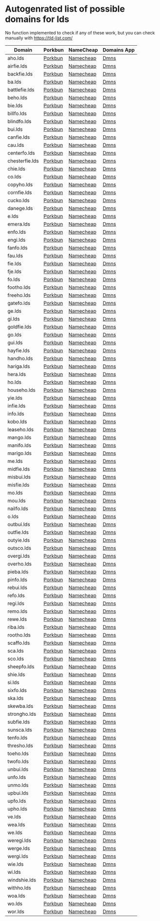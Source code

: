 # Autogenrated list of possible domains for lds

No function implemented to check if any of these work, but you can check manually with https://tld-list.com/

| Domain | Porkbun | NameCheap | Domains App |
|---|---|---|---|
| aho.lds | [Porkbun](https://porkbun.com/checkout/search?prb=e814663da1&tlds=&idnLanguage=&search=search&q=aho.lds) | [Namecheap](https://www.namecheap.com/domains/registration/results/?domain=aho.lds) | [Dmns](https://dmns.app/domains?q=aho.lds) |
| airfie.lds | [Porkbun](https://porkbun.com/checkout/search?prb=e814663da1&tlds=&idnLanguage=&search=search&q=airfie.lds) | [Namecheap](https://www.namecheap.com/domains/registration/results/?domain=airfie.lds) | [Dmns](https://dmns.app/domains?q=airfie.lds) |
| backfie.lds | [Porkbun](https://porkbun.com/checkout/search?prb=e814663da1&tlds=&idnLanguage=&search=search&q=backfie.lds) | [Namecheap](https://www.namecheap.com/domains/registration/results/?domain=backfie.lds) | [Dmns](https://dmns.app/domains?q=backfie.lds) |
| ba.lds | [Porkbun](https://porkbun.com/checkout/search?prb=e814663da1&tlds=&idnLanguage=&search=search&q=ba.lds) | [Namecheap](https://www.namecheap.com/domains/registration/results/?domain=ba.lds) | [Dmns](https://dmns.app/domains?q=ba.lds) |
| battlefie.lds | [Porkbun](https://porkbun.com/checkout/search?prb=e814663da1&tlds=&idnLanguage=&search=search&q=battlefie.lds) | [Namecheap](https://www.namecheap.com/domains/registration/results/?domain=battlefie.lds) | [Dmns](https://dmns.app/domains?q=battlefie.lds) |
| beho.lds | [Porkbun](https://porkbun.com/checkout/search?prb=e814663da1&tlds=&idnLanguage=&search=search&q=beho.lds) | [Namecheap](https://www.namecheap.com/domains/registration/results/?domain=beho.lds) | [Dmns](https://dmns.app/domains?q=beho.lds) |
| bie.lds | [Porkbun](https://porkbun.com/checkout/search?prb=e814663da1&tlds=&idnLanguage=&search=search&q=bie.lds) | [Namecheap](https://www.namecheap.com/domains/registration/results/?domain=bie.lds) | [Dmns](https://dmns.app/domains?q=bie.lds) |
| billfo.lds | [Porkbun](https://porkbun.com/checkout/search?prb=e814663da1&tlds=&idnLanguage=&search=search&q=billfo.lds) | [Namecheap](https://www.namecheap.com/domains/registration/results/?domain=billfo.lds) | [Dmns](https://dmns.app/domains?q=billfo.lds) |
| blindfo.lds | [Porkbun](https://porkbun.com/checkout/search?prb=e814663da1&tlds=&idnLanguage=&search=search&q=blindfo.lds) | [Namecheap](https://www.namecheap.com/domains/registration/results/?domain=blindfo.lds) | [Dmns](https://dmns.app/domains?q=blindfo.lds) |
| bui.lds | [Porkbun](https://porkbun.com/checkout/search?prb=e814663da1&tlds=&idnLanguage=&search=search&q=bui.lds) | [Namecheap](https://www.namecheap.com/domains/registration/results/?domain=bui.lds) | [Dmns](https://dmns.app/domains?q=bui.lds) |
| canfie.lds | [Porkbun](https://porkbun.com/checkout/search?prb=e814663da1&tlds=&idnLanguage=&search=search&q=canfie.lds) | [Namecheap](https://www.namecheap.com/domains/registration/results/?domain=canfie.lds) | [Dmns](https://dmns.app/domains?q=canfie.lds) |
| cau.lds | [Porkbun](https://porkbun.com/checkout/search?prb=e814663da1&tlds=&idnLanguage=&search=search&q=cau.lds) | [Namecheap](https://www.namecheap.com/domains/registration/results/?domain=cau.lds) | [Dmns](https://dmns.app/domains?q=cau.lds) |
| centerfo.lds | [Porkbun](https://porkbun.com/checkout/search?prb=e814663da1&tlds=&idnLanguage=&search=search&q=centerfo.lds) | [Namecheap](https://www.namecheap.com/domains/registration/results/?domain=centerfo.lds) | [Dmns](https://dmns.app/domains?q=centerfo.lds) |
| chesterfie.lds | [Porkbun](https://porkbun.com/checkout/search?prb=e814663da1&tlds=&idnLanguage=&search=search&q=chesterfie.lds) | [Namecheap](https://www.namecheap.com/domains/registration/results/?domain=chesterfie.lds) | [Dmns](https://dmns.app/domains?q=chesterfie.lds) |
| chie.lds | [Porkbun](https://porkbun.com/checkout/search?prb=e814663da1&tlds=&idnLanguage=&search=search&q=chie.lds) | [Namecheap](https://www.namecheap.com/domains/registration/results/?domain=chie.lds) | [Dmns](https://dmns.app/domains?q=chie.lds) |
| co.lds | [Porkbun](https://porkbun.com/checkout/search?prb=e814663da1&tlds=&idnLanguage=&search=search&q=co.lds) | [Namecheap](https://www.namecheap.com/domains/registration/results/?domain=co.lds) | [Dmns](https://dmns.app/domains?q=co.lds) |
| copyho.lds | [Porkbun](https://porkbun.com/checkout/search?prb=e814663da1&tlds=&idnLanguage=&search=search&q=copyho.lds) | [Namecheap](https://www.namecheap.com/domains/registration/results/?domain=copyho.lds) | [Dmns](https://dmns.app/domains?q=copyho.lds) |
| cornfie.lds | [Porkbun](https://porkbun.com/checkout/search?prb=e814663da1&tlds=&idnLanguage=&search=search&q=cornfie.lds) | [Namecheap](https://www.namecheap.com/domains/registration/results/?domain=cornfie.lds) | [Dmns](https://dmns.app/domains?q=cornfie.lds) |
| cucko.lds | [Porkbun](https://porkbun.com/checkout/search?prb=e814663da1&tlds=&idnLanguage=&search=search&q=cucko.lds) | [Namecheap](https://www.namecheap.com/domains/registration/results/?domain=cucko.lds) | [Dmns](https://dmns.app/domains?q=cucko.lds) |
| danege.lds | [Porkbun](https://porkbun.com/checkout/search?prb=e814663da1&tlds=&idnLanguage=&search=search&q=danege.lds) | [Namecheap](https://www.namecheap.com/domains/registration/results/?domain=danege.lds) | [Dmns](https://dmns.app/domains?q=danege.lds) |
| e.lds | [Porkbun](https://porkbun.com/checkout/search?prb=e814663da1&tlds=&idnLanguage=&search=search&q=e.lds) | [Namecheap](https://www.namecheap.com/domains/registration/results/?domain=e.lds) | [Dmns](https://dmns.app/domains?q=e.lds) |
| emera.lds | [Porkbun](https://porkbun.com/checkout/search?prb=e814663da1&tlds=&idnLanguage=&search=search&q=emera.lds) | [Namecheap](https://www.namecheap.com/domains/registration/results/?domain=emera.lds) | [Dmns](https://dmns.app/domains?q=emera.lds) |
| enfo.lds | [Porkbun](https://porkbun.com/checkout/search?prb=e814663da1&tlds=&idnLanguage=&search=search&q=enfo.lds) | [Namecheap](https://www.namecheap.com/domains/registration/results/?domain=enfo.lds) | [Dmns](https://dmns.app/domains?q=enfo.lds) |
| engi.lds | [Porkbun](https://porkbun.com/checkout/search?prb=e814663da1&tlds=&idnLanguage=&search=search&q=engi.lds) | [Namecheap](https://www.namecheap.com/domains/registration/results/?domain=engi.lds) | [Dmns](https://dmns.app/domains?q=engi.lds) |
| fanfo.lds | [Porkbun](https://porkbun.com/checkout/search?prb=e814663da1&tlds=&idnLanguage=&search=search&q=fanfo.lds) | [Namecheap](https://www.namecheap.com/domains/registration/results/?domain=fanfo.lds) | [Dmns](https://dmns.app/domains?q=fanfo.lds) |
| fau.lds | [Porkbun](https://porkbun.com/checkout/search?prb=e814663da1&tlds=&idnLanguage=&search=search&q=fau.lds) | [Namecheap](https://www.namecheap.com/domains/registration/results/?domain=fau.lds) | [Dmns](https://dmns.app/domains?q=fau.lds) |
| fie.lds | [Porkbun](https://porkbun.com/checkout/search?prb=e814663da1&tlds=&idnLanguage=&search=search&q=fie.lds) | [Namecheap](https://www.namecheap.com/domains/registration/results/?domain=fie.lds) | [Dmns](https://dmns.app/domains?q=fie.lds) |
| fje.lds | [Porkbun](https://porkbun.com/checkout/search?prb=e814663da1&tlds=&idnLanguage=&search=search&q=fje.lds) | [Namecheap](https://www.namecheap.com/domains/registration/results/?domain=fje.lds) | [Dmns](https://dmns.app/domains?q=fje.lds) |
| fo.lds | [Porkbun](https://porkbun.com/checkout/search?prb=e814663da1&tlds=&idnLanguage=&search=search&q=fo.lds) | [Namecheap](https://www.namecheap.com/domains/registration/results/?domain=fo.lds) | [Dmns](https://dmns.app/domains?q=fo.lds) |
| footho.lds | [Porkbun](https://porkbun.com/checkout/search?prb=e814663da1&tlds=&idnLanguage=&search=search&q=footho.lds) | [Namecheap](https://www.namecheap.com/domains/registration/results/?domain=footho.lds) | [Dmns](https://dmns.app/domains?q=footho.lds) |
| freeho.lds | [Porkbun](https://porkbun.com/checkout/search?prb=e814663da1&tlds=&idnLanguage=&search=search&q=freeho.lds) | [Namecheap](https://www.namecheap.com/domains/registration/results/?domain=freeho.lds) | [Dmns](https://dmns.app/domains?q=freeho.lds) |
| gatefo.lds | [Porkbun](https://porkbun.com/checkout/search?prb=e814663da1&tlds=&idnLanguage=&search=search&q=gatefo.lds) | [Namecheap](https://www.namecheap.com/domains/registration/results/?domain=gatefo.lds) | [Dmns](https://dmns.app/domains?q=gatefo.lds) |
| ge.lds | [Porkbun](https://porkbun.com/checkout/search?prb=e814663da1&tlds=&idnLanguage=&search=search&q=ge.lds) | [Namecheap](https://www.namecheap.com/domains/registration/results/?domain=ge.lds) | [Dmns](https://dmns.app/domains?q=ge.lds) |
| gi.lds | [Porkbun](https://porkbun.com/checkout/search?prb=e814663da1&tlds=&idnLanguage=&search=search&q=gi.lds) | [Namecheap](https://www.namecheap.com/domains/registration/results/?domain=gi.lds) | [Dmns](https://dmns.app/domains?q=gi.lds) |
| goldfie.lds | [Porkbun](https://porkbun.com/checkout/search?prb=e814663da1&tlds=&idnLanguage=&search=search&q=goldfie.lds) | [Namecheap](https://www.namecheap.com/domains/registration/results/?domain=goldfie.lds) | [Dmns](https://dmns.app/domains?q=goldfie.lds) |
| go.lds | [Porkbun](https://porkbun.com/checkout/search?prb=e814663da1&tlds=&idnLanguage=&search=search&q=go.lds) | [Namecheap](https://www.namecheap.com/domains/registration/results/?domain=go.lds) | [Dmns](https://dmns.app/domains?q=go.lds) |
| gui.lds | [Porkbun](https://porkbun.com/checkout/search?prb=e814663da1&tlds=&idnLanguage=&search=search&q=gui.lds) | [Namecheap](https://www.namecheap.com/domains/registration/results/?domain=gui.lds) | [Dmns](https://dmns.app/domains?q=gui.lds) |
| hayfie.lds | [Porkbun](https://porkbun.com/checkout/search?prb=e814663da1&tlds=&idnLanguage=&search=search&q=hayfie.lds) | [Namecheap](https://www.namecheap.com/domains/registration/results/?domain=hayfie.lds) | [Dmns](https://dmns.app/domains?q=hayfie.lds) |
| handho.lds | [Porkbun](https://porkbun.com/checkout/search?prb=e814663da1&tlds=&idnLanguage=&search=search&q=handho.lds) | [Namecheap](https://www.namecheap.com/domains/registration/results/?domain=handho.lds) | [Dmns](https://dmns.app/domains?q=handho.lds) |
| hariga.lds | [Porkbun](https://porkbun.com/checkout/search?prb=e814663da1&tlds=&idnLanguage=&search=search&q=hariga.lds) | [Namecheap](https://www.namecheap.com/domains/registration/results/?domain=hariga.lds) | [Dmns](https://dmns.app/domains?q=hariga.lds) |
| hera.lds | [Porkbun](https://porkbun.com/checkout/search?prb=e814663da1&tlds=&idnLanguage=&search=search&q=hera.lds) | [Namecheap](https://www.namecheap.com/domains/registration/results/?domain=hera.lds) | [Dmns](https://dmns.app/domains?q=hera.lds) |
| ho.lds | [Porkbun](https://porkbun.com/checkout/search?prb=e814663da1&tlds=&idnLanguage=&search=search&q=ho.lds) | [Namecheap](https://www.namecheap.com/domains/registration/results/?domain=ho.lds) | [Dmns](https://dmns.app/domains?q=ho.lds) |
| househo.lds | [Porkbun](https://porkbun.com/checkout/search?prb=e814663da1&tlds=&idnLanguage=&search=search&q=househo.lds) | [Namecheap](https://www.namecheap.com/domains/registration/results/?domain=househo.lds) | [Dmns](https://dmns.app/domains?q=househo.lds) |
| yie.lds | [Porkbun](https://porkbun.com/checkout/search?prb=e814663da1&tlds=&idnLanguage=&search=search&q=yie.lds) | [Namecheap](https://www.namecheap.com/domains/registration/results/?domain=yie.lds) | [Dmns](https://dmns.app/domains?q=yie.lds) |
| infie.lds | [Porkbun](https://porkbun.com/checkout/search?prb=e814663da1&tlds=&idnLanguage=&search=search&q=infie.lds) | [Namecheap](https://www.namecheap.com/domains/registration/results/?domain=infie.lds) | [Dmns](https://dmns.app/domains?q=infie.lds) |
| info.lds | [Porkbun](https://porkbun.com/checkout/search?prb=e814663da1&tlds=&idnLanguage=&search=search&q=info.lds) | [Namecheap](https://www.namecheap.com/domains/registration/results/?domain=info.lds) | [Dmns](https://dmns.app/domains?q=info.lds) |
| kobo.lds | [Porkbun](https://porkbun.com/checkout/search?prb=e814663da1&tlds=&idnLanguage=&search=search&q=kobo.lds) | [Namecheap](https://www.namecheap.com/domains/registration/results/?domain=kobo.lds) | [Dmns](https://dmns.app/domains?q=kobo.lds) |
| leaseho.lds | [Porkbun](https://porkbun.com/checkout/search?prb=e814663da1&tlds=&idnLanguage=&search=search&q=leaseho.lds) | [Namecheap](https://www.namecheap.com/domains/registration/results/?domain=leaseho.lds) | [Dmns](https://dmns.app/domains?q=leaseho.lds) |
| mango.lds | [Porkbun](https://porkbun.com/checkout/search?prb=e814663da1&tlds=&idnLanguage=&search=search&q=mango.lds) | [Namecheap](https://www.namecheap.com/domains/registration/results/?domain=mango.lds) | [Dmns](https://dmns.app/domains?q=mango.lds) |
| manifo.lds | [Porkbun](https://porkbun.com/checkout/search?prb=e814663da1&tlds=&idnLanguage=&search=search&q=manifo.lds) | [Namecheap](https://www.namecheap.com/domains/registration/results/?domain=manifo.lds) | [Dmns](https://dmns.app/domains?q=manifo.lds) |
| marigo.lds | [Porkbun](https://porkbun.com/checkout/search?prb=e814663da1&tlds=&idnLanguage=&search=search&q=marigo.lds) | [Namecheap](https://www.namecheap.com/domains/registration/results/?domain=marigo.lds) | [Dmns](https://dmns.app/domains?q=marigo.lds) |
| me.lds | [Porkbun](https://porkbun.com/checkout/search?prb=e814663da1&tlds=&idnLanguage=&search=search&q=me.lds) | [Namecheap](https://www.namecheap.com/domains/registration/results/?domain=me.lds) | [Dmns](https://dmns.app/domains?q=me.lds) |
| midfie.lds | [Porkbun](https://porkbun.com/checkout/search?prb=e814663da1&tlds=&idnLanguage=&search=search&q=midfie.lds) | [Namecheap](https://www.namecheap.com/domains/registration/results/?domain=midfie.lds) | [Dmns](https://dmns.app/domains?q=midfie.lds) |
| misbui.lds | [Porkbun](https://porkbun.com/checkout/search?prb=e814663da1&tlds=&idnLanguage=&search=search&q=misbui.lds) | [Namecheap](https://www.namecheap.com/domains/registration/results/?domain=misbui.lds) | [Dmns](https://dmns.app/domains?q=misbui.lds) |
| misfie.lds | [Porkbun](https://porkbun.com/checkout/search?prb=e814663da1&tlds=&idnLanguage=&search=search&q=misfie.lds) | [Namecheap](https://www.namecheap.com/domains/registration/results/?domain=misfie.lds) | [Dmns](https://dmns.app/domains?q=misfie.lds) |
| mo.lds | [Porkbun](https://porkbun.com/checkout/search?prb=e814663da1&tlds=&idnLanguage=&search=search&q=mo.lds) | [Namecheap](https://www.namecheap.com/domains/registration/results/?domain=mo.lds) | [Dmns](https://dmns.app/domains?q=mo.lds) |
| mou.lds | [Porkbun](https://porkbun.com/checkout/search?prb=e814663da1&tlds=&idnLanguage=&search=search&q=mou.lds) | [Namecheap](https://www.namecheap.com/domains/registration/results/?domain=mou.lds) | [Dmns](https://dmns.app/domains?q=mou.lds) |
| nailfo.lds | [Porkbun](https://porkbun.com/checkout/search?prb=e814663da1&tlds=&idnLanguage=&search=search&q=nailfo.lds) | [Namecheap](https://www.namecheap.com/domains/registration/results/?domain=nailfo.lds) | [Dmns](https://dmns.app/domains?q=nailfo.lds) |
| o.lds | [Porkbun](https://porkbun.com/checkout/search?prb=e814663da1&tlds=&idnLanguage=&search=search&q=o.lds) | [Namecheap](https://www.namecheap.com/domains/registration/results/?domain=o.lds) | [Dmns](https://dmns.app/domains?q=o.lds) |
| outbui.lds | [Porkbun](https://porkbun.com/checkout/search?prb=e814663da1&tlds=&idnLanguage=&search=search&q=outbui.lds) | [Namecheap](https://www.namecheap.com/domains/registration/results/?domain=outbui.lds) | [Dmns](https://dmns.app/domains?q=outbui.lds) |
| outfie.lds | [Porkbun](https://porkbun.com/checkout/search?prb=e814663da1&tlds=&idnLanguage=&search=search&q=outfie.lds) | [Namecheap](https://www.namecheap.com/domains/registration/results/?domain=outfie.lds) | [Dmns](https://dmns.app/domains?q=outfie.lds) |
| outyie.lds | [Porkbun](https://porkbun.com/checkout/search?prb=e814663da1&tlds=&idnLanguage=&search=search&q=outyie.lds) | [Namecheap](https://www.namecheap.com/domains/registration/results/?domain=outyie.lds) | [Dmns](https://dmns.app/domains?q=outyie.lds) |
| outsco.lds | [Porkbun](https://porkbun.com/checkout/search?prb=e814663da1&tlds=&idnLanguage=&search=search&q=outsco.lds) | [Namecheap](https://www.namecheap.com/domains/registration/results/?domain=outsco.lds) | [Dmns](https://dmns.app/domains?q=outsco.lds) |
| overgi.lds | [Porkbun](https://porkbun.com/checkout/search?prb=e814663da1&tlds=&idnLanguage=&search=search&q=overgi.lds) | [Namecheap](https://www.namecheap.com/domains/registration/results/?domain=overgi.lds) | [Dmns](https://dmns.app/domains?q=overgi.lds) |
| overho.lds | [Porkbun](https://porkbun.com/checkout/search?prb=e814663da1&tlds=&idnLanguage=&search=search&q=overho.lds) | [Namecheap](https://www.namecheap.com/domains/registration/results/?domain=overho.lds) | [Dmns](https://dmns.app/domains?q=overho.lds) |
| pieba.lds | [Porkbun](https://porkbun.com/checkout/search?prb=e814663da1&tlds=&idnLanguage=&search=search&q=pieba.lds) | [Namecheap](https://www.namecheap.com/domains/registration/results/?domain=pieba.lds) | [Dmns](https://dmns.app/domains?q=pieba.lds) |
| pinfo.lds | [Porkbun](https://porkbun.com/checkout/search?prb=e814663da1&tlds=&idnLanguage=&search=search&q=pinfo.lds) | [Namecheap](https://www.namecheap.com/domains/registration/results/?domain=pinfo.lds) | [Dmns](https://dmns.app/domains?q=pinfo.lds) |
| rebui.lds | [Porkbun](https://porkbun.com/checkout/search?prb=e814663da1&tlds=&idnLanguage=&search=search&q=rebui.lds) | [Namecheap](https://www.namecheap.com/domains/registration/results/?domain=rebui.lds) | [Dmns](https://dmns.app/domains?q=rebui.lds) |
| refo.lds | [Porkbun](https://porkbun.com/checkout/search?prb=e814663da1&tlds=&idnLanguage=&search=search&q=refo.lds) | [Namecheap](https://www.namecheap.com/domains/registration/results/?domain=refo.lds) | [Dmns](https://dmns.app/domains?q=refo.lds) |
| regi.lds | [Porkbun](https://porkbun.com/checkout/search?prb=e814663da1&tlds=&idnLanguage=&search=search&q=regi.lds) | [Namecheap](https://www.namecheap.com/domains/registration/results/?domain=regi.lds) | [Dmns](https://dmns.app/domains?q=regi.lds) |
| remo.lds | [Porkbun](https://porkbun.com/checkout/search?prb=e814663da1&tlds=&idnLanguage=&search=search&q=remo.lds) | [Namecheap](https://www.namecheap.com/domains/registration/results/?domain=remo.lds) | [Dmns](https://dmns.app/domains?q=remo.lds) |
| rewe.lds | [Porkbun](https://porkbun.com/checkout/search?prb=e814663da1&tlds=&idnLanguage=&search=search&q=rewe.lds) | [Namecheap](https://www.namecheap.com/domains/registration/results/?domain=rewe.lds) | [Dmns](https://dmns.app/domains?q=rewe.lds) |
| riba.lds | [Porkbun](https://porkbun.com/checkout/search?prb=e814663da1&tlds=&idnLanguage=&search=search&q=riba.lds) | [Namecheap](https://www.namecheap.com/domains/registration/results/?domain=riba.lds) | [Dmns](https://dmns.app/domains?q=riba.lds) |
| rootho.lds | [Porkbun](https://porkbun.com/checkout/search?prb=e814663da1&tlds=&idnLanguage=&search=search&q=rootho.lds) | [Namecheap](https://www.namecheap.com/domains/registration/results/?domain=rootho.lds) | [Dmns](https://dmns.app/domains?q=rootho.lds) |
| scaffo.lds | [Porkbun](https://porkbun.com/checkout/search?prb=e814663da1&tlds=&idnLanguage=&search=search&q=scaffo.lds) | [Namecheap](https://www.namecheap.com/domains/registration/results/?domain=scaffo.lds) | [Dmns](https://dmns.app/domains?q=scaffo.lds) |
| sca.lds | [Porkbun](https://porkbun.com/checkout/search?prb=e814663da1&tlds=&idnLanguage=&search=search&q=sca.lds) | [Namecheap](https://www.namecheap.com/domains/registration/results/?domain=sca.lds) | [Dmns](https://dmns.app/domains?q=sca.lds) |
| sco.lds | [Porkbun](https://porkbun.com/checkout/search?prb=e814663da1&tlds=&idnLanguage=&search=search&q=sco.lds) | [Namecheap](https://www.namecheap.com/domains/registration/results/?domain=sco.lds) | [Dmns](https://dmns.app/domains?q=sco.lds) |
| sheepfo.lds | [Porkbun](https://porkbun.com/checkout/search?prb=e814663da1&tlds=&idnLanguage=&search=search&q=sheepfo.lds) | [Namecheap](https://www.namecheap.com/domains/registration/results/?domain=sheepfo.lds) | [Dmns](https://dmns.app/domains?q=sheepfo.lds) |
| shie.lds | [Porkbun](https://porkbun.com/checkout/search?prb=e814663da1&tlds=&idnLanguage=&search=search&q=shie.lds) | [Namecheap](https://www.namecheap.com/domains/registration/results/?domain=shie.lds) | [Dmns](https://dmns.app/domains?q=shie.lds) |
| si.lds | [Porkbun](https://porkbun.com/checkout/search?prb=e814663da1&tlds=&idnLanguage=&search=search&q=si.lds) | [Namecheap](https://www.namecheap.com/domains/registration/results/?domain=si.lds) | [Dmns](https://dmns.app/domains?q=si.lds) |
| sixfo.lds | [Porkbun](https://porkbun.com/checkout/search?prb=e814663da1&tlds=&idnLanguage=&search=search&q=sixfo.lds) | [Namecheap](https://www.namecheap.com/domains/registration/results/?domain=sixfo.lds) | [Dmns](https://dmns.app/domains?q=sixfo.lds) |
| ska.lds | [Porkbun](https://porkbun.com/checkout/search?prb=e814663da1&tlds=&idnLanguage=&search=search&q=ska.lds) | [Namecheap](https://www.namecheap.com/domains/registration/results/?domain=ska.lds) | [Dmns](https://dmns.app/domains?q=ska.lds) |
| skewba.lds | [Porkbun](https://porkbun.com/checkout/search?prb=e814663da1&tlds=&idnLanguage=&search=search&q=skewba.lds) | [Namecheap](https://www.namecheap.com/domains/registration/results/?domain=skewba.lds) | [Dmns](https://dmns.app/domains?q=skewba.lds) |
| strongho.lds | [Porkbun](https://porkbun.com/checkout/search?prb=e814663da1&tlds=&idnLanguage=&search=search&q=strongho.lds) | [Namecheap](https://www.namecheap.com/domains/registration/results/?domain=strongho.lds) | [Dmns](https://dmns.app/domains?q=strongho.lds) |
| subfie.lds | [Porkbun](https://porkbun.com/checkout/search?prb=e814663da1&tlds=&idnLanguage=&search=search&q=subfie.lds) | [Namecheap](https://www.namecheap.com/domains/registration/results/?domain=subfie.lds) | [Dmns](https://dmns.app/domains?q=subfie.lds) |
| sunsca.lds | [Porkbun](https://porkbun.com/checkout/search?prb=e814663da1&tlds=&idnLanguage=&search=search&q=sunsca.lds) | [Namecheap](https://www.namecheap.com/domains/registration/results/?domain=sunsca.lds) | [Dmns](https://dmns.app/domains?q=sunsca.lds) |
| tenfo.lds | [Porkbun](https://porkbun.com/checkout/search?prb=e814663da1&tlds=&idnLanguage=&search=search&q=tenfo.lds) | [Namecheap](https://www.namecheap.com/domains/registration/results/?domain=tenfo.lds) | [Dmns](https://dmns.app/domains?q=tenfo.lds) |
| thresho.lds | [Porkbun](https://porkbun.com/checkout/search?prb=e814663da1&tlds=&idnLanguage=&search=search&q=thresho.lds) | [Namecheap](https://www.namecheap.com/domains/registration/results/?domain=thresho.lds) | [Dmns](https://dmns.app/domains?q=thresho.lds) |
| toeho.lds | [Porkbun](https://porkbun.com/checkout/search?prb=e814663da1&tlds=&idnLanguage=&search=search&q=toeho.lds) | [Namecheap](https://www.namecheap.com/domains/registration/results/?domain=toeho.lds) | [Dmns](https://dmns.app/domains?q=toeho.lds) |
| twofo.lds | [Porkbun](https://porkbun.com/checkout/search?prb=e814663da1&tlds=&idnLanguage=&search=search&q=twofo.lds) | [Namecheap](https://www.namecheap.com/domains/registration/results/?domain=twofo.lds) | [Dmns](https://dmns.app/domains?q=twofo.lds) |
| unbui.lds | [Porkbun](https://porkbun.com/checkout/search?prb=e814663da1&tlds=&idnLanguage=&search=search&q=unbui.lds) | [Namecheap](https://www.namecheap.com/domains/registration/results/?domain=unbui.lds) | [Dmns](https://dmns.app/domains?q=unbui.lds) |
| unfo.lds | [Porkbun](https://porkbun.com/checkout/search?prb=e814663da1&tlds=&idnLanguage=&search=search&q=unfo.lds) | [Namecheap](https://www.namecheap.com/domains/registration/results/?domain=unfo.lds) | [Dmns](https://dmns.app/domains?q=unfo.lds) |
| unmo.lds | [Porkbun](https://porkbun.com/checkout/search?prb=e814663da1&tlds=&idnLanguage=&search=search&q=unmo.lds) | [Namecheap](https://www.namecheap.com/domains/registration/results/?domain=unmo.lds) | [Dmns](https://dmns.app/domains?q=unmo.lds) |
| upbui.lds | [Porkbun](https://porkbun.com/checkout/search?prb=e814663da1&tlds=&idnLanguage=&search=search&q=upbui.lds) | [Namecheap](https://www.namecheap.com/domains/registration/results/?domain=upbui.lds) | [Dmns](https://dmns.app/domains?q=upbui.lds) |
| upfo.lds | [Porkbun](https://porkbun.com/checkout/search?prb=e814663da1&tlds=&idnLanguage=&search=search&q=upfo.lds) | [Namecheap](https://www.namecheap.com/domains/registration/results/?domain=upfo.lds) | [Dmns](https://dmns.app/domains?q=upfo.lds) |
| upho.lds | [Porkbun](https://porkbun.com/checkout/search?prb=e814663da1&tlds=&idnLanguage=&search=search&q=upho.lds) | [Namecheap](https://www.namecheap.com/domains/registration/results/?domain=upho.lds) | [Dmns](https://dmns.app/domains?q=upho.lds) |
| ve.lds | [Porkbun](https://porkbun.com/checkout/search?prb=e814663da1&tlds=&idnLanguage=&search=search&q=ve.lds) | [Namecheap](https://www.namecheap.com/domains/registration/results/?domain=ve.lds) | [Dmns](https://dmns.app/domains?q=ve.lds) |
| wea.lds | [Porkbun](https://porkbun.com/checkout/search?prb=e814663da1&tlds=&idnLanguage=&search=search&q=wea.lds) | [Namecheap](https://www.namecheap.com/domains/registration/results/?domain=wea.lds) | [Dmns](https://dmns.app/domains?q=wea.lds) |
| we.lds | [Porkbun](https://porkbun.com/checkout/search?prb=e814663da1&tlds=&idnLanguage=&search=search&q=we.lds) | [Namecheap](https://www.namecheap.com/domains/registration/results/?domain=we.lds) | [Dmns](https://dmns.app/domains?q=we.lds) |
| weregi.lds | [Porkbun](https://porkbun.com/checkout/search?prb=e814663da1&tlds=&idnLanguage=&search=search&q=weregi.lds) | [Namecheap](https://www.namecheap.com/domains/registration/results/?domain=weregi.lds) | [Dmns](https://dmns.app/domains?q=weregi.lds) |
| werge.lds | [Porkbun](https://porkbun.com/checkout/search?prb=e814663da1&tlds=&idnLanguage=&search=search&q=werge.lds) | [Namecheap](https://www.namecheap.com/domains/registration/results/?domain=werge.lds) | [Dmns](https://dmns.app/domains?q=werge.lds) |
| wergi.lds | [Porkbun](https://porkbun.com/checkout/search?prb=e814663da1&tlds=&idnLanguage=&search=search&q=wergi.lds) | [Namecheap](https://www.namecheap.com/domains/registration/results/?domain=wergi.lds) | [Dmns](https://dmns.app/domains?q=wergi.lds) |
| wie.lds | [Porkbun](https://porkbun.com/checkout/search?prb=e814663da1&tlds=&idnLanguage=&search=search&q=wie.lds) | [Namecheap](https://www.namecheap.com/domains/registration/results/?domain=wie.lds) | [Dmns](https://dmns.app/domains?q=wie.lds) |
| wi.lds | [Porkbun](https://porkbun.com/checkout/search?prb=e814663da1&tlds=&idnLanguage=&search=search&q=wi.lds) | [Namecheap](https://www.namecheap.com/domains/registration/results/?domain=wi.lds) | [Dmns](https://dmns.app/domains?q=wi.lds) |
| windshie.lds | [Porkbun](https://porkbun.com/checkout/search?prb=e814663da1&tlds=&idnLanguage=&search=search&q=windshie.lds) | [Namecheap](https://www.namecheap.com/domains/registration/results/?domain=windshie.lds) | [Dmns](https://dmns.app/domains?q=windshie.lds) |
| withho.lds | [Porkbun](https://porkbun.com/checkout/search?prb=e814663da1&tlds=&idnLanguage=&search=search&q=withho.lds) | [Namecheap](https://www.namecheap.com/domains/registration/results/?domain=withho.lds) | [Dmns](https://dmns.app/domains?q=withho.lds) |
| woa.lds | [Porkbun](https://porkbun.com/checkout/search?prb=e814663da1&tlds=&idnLanguage=&search=search&q=woa.lds) | [Namecheap](https://www.namecheap.com/domains/registration/results/?domain=woa.lds) | [Dmns](https://dmns.app/domains?q=woa.lds) |
| wo.lds | [Porkbun](https://porkbun.com/checkout/search?prb=e814663da1&tlds=&idnLanguage=&search=search&q=wo.lds) | [Namecheap](https://www.namecheap.com/domains/registration/results/?domain=wo.lds) | [Dmns](https://dmns.app/domains?q=wo.lds) |
| wor.lds | [Porkbun](https://porkbun.com/checkout/search?prb=e814663da1&tlds=&idnLanguage=&search=search&q=wor.lds) | [Namecheap](https://www.namecheap.com/domains/registration/results/?domain=wor.lds) | [Dmns](https://dmns.app/domains?q=wor.lds) |
